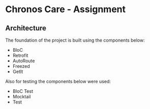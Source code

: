 # Chronos Care - Assignment

## Architecture

The foundation of the project is built using the components below:

- BloC
- Retrofit
- AutoRoute
- Freezed
- GetIt

Also for testing the components below were used:

- BloC Test
- Mocktail
- Test